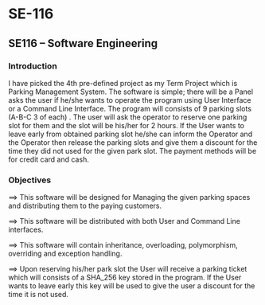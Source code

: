 # SE-116 #
## SE116 – Software Engineering ##


### Introduction ###
I have picked the 4th pre-defined project as my Term Project  which is Parking Management System. 
The software is simple; there will be a Panel asks the user if he/she wants to operate the program using 
User Interface or a Command Line Interface. The program will consists of 9 parking slots
(A-B-C 3 of each) . The user will ask the operator to reserve one parking slot for them and the
 slot will be his/her for 2 hours. If the User wants to leave early from obtained parking slot he/she
can inform the Operator and the Operator then release the parking slots and give them a discount 
for the time they did not used for the given park slot. The payment methods will be for
 credit card and cash.

### Objectives ###

==> This software will be designed for Managing the given parking spaces and distributing them to the paying customers.

==> This software will be distributed with both User and Command Line interfaces.

==> This software will contain inheritance, overloading, polymorphism, overriding and exception handling.

==> Upon reserving his/her park slot the User will receive a parking ticket which will consists of a SHA_256 key stored in the program. If the User wants to leave early this key will be used to give the user a discount for the time it is not used.
